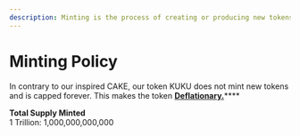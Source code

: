 ```yaml
---
description: Minting is the process of creating or producing new tokens
---
```


# Minting Policy

In contrary to our inspired CAKE, our token KUKU does not mint new tokens and is capped forever.  This makes the token [**Deflationary.**](../../knowledge-center/glossary-and-vocab.md)****

**Total Supply Minted**\
1 Trillion: 1,000,000,000,000
